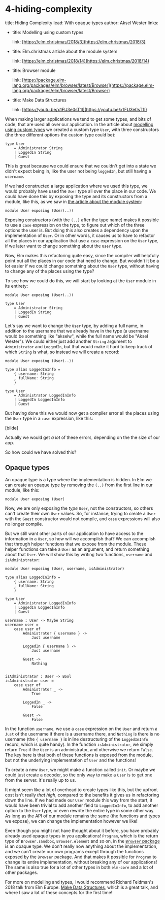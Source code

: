 # 4-hiding-complexity

title: Hiding Complexity lead: With opaque types author: Aksel Wester links:

* title: Modelling using custom types

  link: [https://elm.christmas/2018/3](https://elm.christmas/2018/3)

* title: Elm.christmas article about the module system

  link: [https://elm.christmas/2018/14](https://elm.christmas/2018/14)

* title: Browser module

  link: [https://package.elm-lang.org/packages/elm/browser/latest/Browser](https://package.elm-lang.org/packages/elm/browser/latest/Browser)

* title: Make Data Structures

  link: [https://youtu.be/x1FU3e0sT1I](https://youtu.be/x1FU3e0sT1I)

When making larger applications we tend to get some types, and bits of code, that are used all over our application. In the article about [modelling using custom types](https://elm.christmas/2018/3) we created a custom type `User`, with three constructors \(the three different options the custom type could be\):

```text
type User
    = Administrator String
    | LoggedIn String
    | Guest
```

This is great because we could ensure that we couldn't get into a state we didn't expect being in, like the user not being `loggedIn`, but still having a `username`.

If we had constructed a large application where we used this type, we would probably have used the `User` type all over the place in our code. We could have done this by exposing the type and its constructors from a module, like this, as we saw in [the article about the module system](https://elm.christmas/2018/14):

```text
module User exposing (User(..))
```

Exposing constructors \(with the `(..)` after the type name\) makes it possible to use a `case` expression on the type, to figure out which of the three options the user is. But doing this also creates a dependency upon the implementation of `User`. Or in other words, it causes us to have to refactor all the places in our application that use a `case` expression on the `User` type, if we later want to change something about the `User` type.

Now, Elm makes this refactoring quite easy, since the compiler will helpfully point out all the places in our code that need to change. But wouldn't it be a lot easier if we could change something about the `User` type, without having to change any of the places using the type?

To see how we could do this, we will start by looking at the `User` module in its entirety:

```text
module User exposing (User(..))

type User
    = Administrator String
    | LoggedIn String
    | Guest
```

Let's say we want to change the `User` type, by adding a full name, in addition to the username that we already have in the type \(a username would be something like "akselw", while the full name would be "Aksel Wester"\). We could either just add another `String` argument to `Administrator` and `LoggedIn`, but that would make it hard to keep track of which `String` is what, so instead we will create a record:

```text
module User exposing (User(..))

type alias LoggedInInfo =
    { username: String
    , fullName: String
    }

type User
    = Administrator LoggedInInfo
    | LoggedIn LoggedInInfo
    | Guest
```

But having done this we would now get a compiler error all the places using the `User` type in a `case` expression, like this:

\[bilde\]

Actually we would get _a lot_ of these errors, depending on the the size of our app.

So how could we have solved this?

## Opaque types

An opaque type is a type where the implementation is hidden. In Elm we can create an opaque type by removing the `(..)` from the first line in our module, like this:

```text
module User exposing (User)
```

Now, we are only exposing the _type_ `User`, not the constructors, so others can't create their own `User` values. So, for instance, trying to create a `User` with the `Guest` constructor would not compile, and `case` expressions will also no longer compile.

But we still want other parts of our application to have access to the information in a `User`, so how will we accomplish that? We can accomplish that through helper functions that we expose from the module. These helper functions can take a `User` as an argument, and return something about that `User`. We will show this by writing two functions, `username` and `isAdministrator`:

```text
module User exposing (User, username, isAdministrator)

type alias LoggedInInfo =
    { username: String
    , fullName: String
    }

type User
    = Administrator LoggedInInfo
    | LoggedIn LoggedInInfo
    | Guest

username : User -> Maybe String
username user =
    case user of
        Administrator { username } ->
            Just username

        LoggedIn { username } ->
            Just username

        Guest ->
            Nothing


isAdministrator : User -> Bool
isAdministrator user =
    case user of
        Administrator _ ->
            True

        LoggedIn _ ->
            False

        Guest ->
            False
```

In the function `username`, we use a `case` expression on the `User` and return a `Just` of the username if there is a username there, and `Nothing` is there is no username \(the `{ username }` is inline destructuring of the `LoggedInInfo` record, which is quite handy\). In the function `isAdministrator`, we simply return `True` if the `User` is an administrator, and otherwise we return `False`. The key here is that both of these functions is exposed from the module, but not the underlying implementation of `User` and the functions!

To create a new `User`, we might make a function called `init`. Or maybe we could just create a decoder, so the only way to make a `User` is to get one from the server. It's really up to us.

It might seem like a lot of overhead to create types like this, but the upfront cost isn't really _that high_, compared to the benefits it gives us in refactoring down the line. If we had made our `User` module this way from the start, it would have been trivial to add another field to `LoggedInInfo`, to add another option to the `User` type, or even rewrite the entire type in some other way. As long as the API of our module remains the same \(the functions and types we expose\), we can change the implementation however we like!

Even though you might not have thought about it before, you have probably already used opaque types in you applications! `Program`, which is the return type of `Browser.sandbox`, `Browser.element` and so on, in the [`Browser` package](https://package.elm-lang.org/packages/elm/browser/latest/Browser) is an opaque type. We don't really now anything about the implementation, and we can't create our own programs except through the functions exposed by the `Browser` package. And that makes it possible for `Program` to change its entire implementation, without breaking any of our applications! The same is also true for a lot of other types in both `elm-core` and a lot of other packages.

For more on modelling and types, I would recommend Richard Feldman's 2018 talk from Elm Europe: [Make Data Structures](https://youtu.be/x1FU3e0sT1I), which is a great talk, and where I saw a lot of these concepts for the first time!

